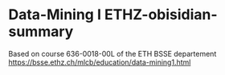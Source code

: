 # Data-Mining I ETHZ-obisidian-summary
Based on course 636-0018-00L of the ETH BSSE departement https://bsse.ethz.ch/mlcb/education/data-mining1.html
